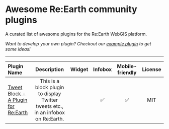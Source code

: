 # Awesome Re:Earth community plugins

A curated list of awesome plugins for the Re:Earth WebGIS platform.

*Want to develop your own plugin? Checkout our [example plugin](https://github.com/reearth/plugin-example) to get some ideas!*

---

| Plugin Name | Description | Widget | Infobox | Mobile-friendly | License |
| :---        |    :----:   | :----: | :----:  |      :----:     |  :----: |
| [Tweet Block - A Plugin for Re:Earth](https://github.com/archival-archetyping/tweet-block-reearth-plugin) | This is a block plugin to display Twitter tweets etc., in an infobox on Re:Earth. | | :white_check_mark: | :white_check_mark: | MIT |
